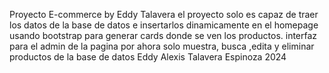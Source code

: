Proyecto E-commerce by Eddy Talavera el proyecto solo es capaz de traer los datos de la base de datos e insertarlos dinamicamente
en el homepage usando bootstrap para generar cards donde se ven los productos.
interfaz para el admin de la pagina por ahora solo muestra, busca ,edita y eliminar productos de la base de datos
Eddy Alexis Talavera Espinoza 2024
